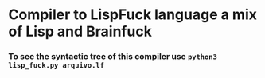 # Compiler to LispFuck language a mix of Lisp and Brainfuck

### To see the syntactic tree of this compiler use `python3 lisp_fuck.py arquivo.lf`
